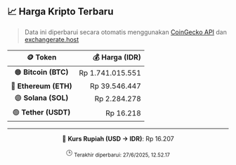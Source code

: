 

<!-- HARGA_KRIPTO -->
## 📈 Harga Kripto Terbaru

> Data ini diperbarui secara otomatis menggunakan [CoinGecko API](https://www.coingecko.com/) dan [exchangerate.host](https://exchangerate.host/)

<div align="center">

| 🪙 Token | 💰 Harga (IDR) |
|:------:|---------------:|
| 🟠 **Bitcoin (BTC)**   | Rp 1.741.015.551 |
| 🔵 **Ethereum (ETH)**  | Rp 39.546.447 |
| 🟣 **Solana (SOL)**    | Rp 2.284.278 |
| 🟢 **Tether (USDT)**   | Rp 16.218 |

---

💱 **Kurs Rupiah (USD → IDR)**: Rp 16.207

🕒 <sub>Terakhir diperbarui: 27/6/2025, 12.52.17</sub>

</div>
<!-- /HARGA_KRIPTO -->